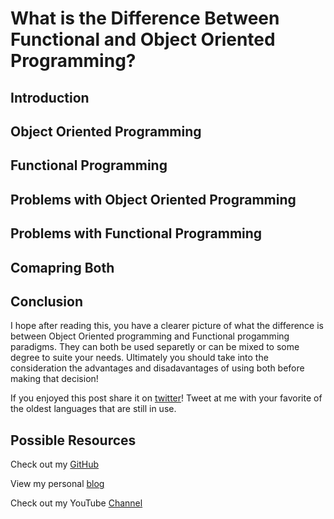 # What is the Difference Between Functional and Object Oriented Programming?## Introduction


## Object Oriented Programming  
## Functional Programming

## Problems with Object Oriented Programming

## Problems with Functional Programming


## Comapring Both

## Conclusion I hope after reading this, you have a clearer picture of what the difference is between Object Oriented programming and Functional progamming paradigms.  They can both be used separetly or can be mixed to some degree to suite your needs.  Ultimately you should take into the consideration the advantages and disadavantages of using both before making that decision!If you enjoyed this post share it on [twitter][twit]! Tweet at me with your favorite of the oldest languages that are still in use.  
## Possible ResourcesCheck out my [GitHub][mainGit]View my personal [blog][pblog]Check out my YouTube [Channel][youtube][twit]: https://twitter.com/[mainGit]: https://github.com/acucciniello/
[pblog]: http://www.acucciniello.com/
[youtube]: https://www.youtube.com/channel/UC8icMMql5SjCaXXMvILGIUA
